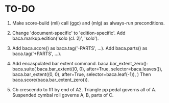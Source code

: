 TO-DO
=====

1.  Make score-build (mli) call (ggc) and (mlg) as always-run preconditions.

2.  Change 'document-specific' to 'edition-specific'.
    Add baca.markup.edition('solo (cl. 2)', 'solo').

3.  Add baca.score() as baca.tag('-PARTS', ...).
    Add baca.parts() as baca.tag('+PARTS', ...).

4.  Add encaspulated bar extent command.
    baca.bar_extent_zero():
        baca.suite(
            baca.bar_extent((0, 0), after=True, selector=baca.leaves()),
            baca.bar_extent((0, 0), after=True, selector=baca.leaf(-1)),
            )
    Then baca.score(baca.bar_extent_zero()).

5.  Cb crescendo to fff by end of A2.
    Triangle pp pedal governs all of A.
    Suspended cymbal roll governs A, B, parts of C.
